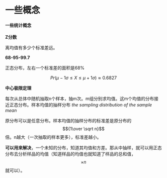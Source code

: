 # 一些概念

#### 一些统计概念

**Z分数**

离均值有多少个标准差远。

**68-95-99.7**

正态分布，左右一个标准差的面积是68%

$$Pr(\mu-1\sigma\le X\le \mu+1\sigma)\approx0.6827$$

**中心极限定理**

每次从总体中随机抽取n个样本，抽m次。m组分别求均值。这m个均值的分布接近正态分布。样本均值的抽样分布 _the sampling distribution of the sample mean_

原分布可以是任意分布。样本均值的抽样分布的标准差是原分布的 $${1\over \sqrt n}$$ 倍。n越大（一次抽取的样本更多），标准差越小。

**可以用来解决**，一个未知的分布，知道其均值和方差。那从中抽样，就可以用正态分布去分析样品的均值（知道样品的均值也就知道了样品的总和值，$$\times n$$就可以）。

